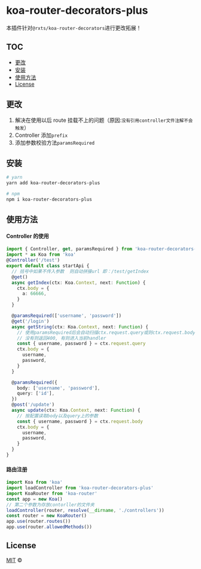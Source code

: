 # koa-router-decorators-plus

本插件针对`@rxts/koa-router-decorators`进行更改拓展！

## TOC <!-- omit in toc -->

- [更改](#更改)
- [安装](#安装)
- [使用方法](#使用方法)
- [License](#license)

## 更改

1. 解决在使用以后 route 挂载不上的问题（原因:`没有引用controller文件注解不会触发`）
2. Controller 添加`prefix`
3. 添加参数校验方法`paramsRequired`

## 安装

```sh
# yarn
yarn add koa-router-decorators-plus

# npm
npm i koa-router-decorators-plus
```

## 使用方法

#### Controller 的使用

```ts
import { Controller, get, paramsRequired } from 'koa-router-decorators-plus'
import * as Koa from 'koa'
@Controller('/test')
export default class startApi {
  // 括号中如果不传入参数  则自动拼接url 即：/test/getIndex
  @get()
  async getIndex(ctx: Koa.Context, next: Function) {
    ctx.body = {
      a: 66666,
    }
  }

  @paramsRequired(['username', 'password'])
  @get('/login')
  async getString(ctx: Koa.Context, next: Function) {
    // 使用paramsRequired后会自动扫描ctx.request.query或则ctx.request.body上是否存在相关参数
    // 没有则返回400, 有则进入当前handler
    const { username, password } = ctx.request.query
    ctx.body = {
      username,
      password,
    }
  }

  @paramsRequired({
    body: ['username', 'password'],
    query: ['id'],
  })
  @post('/update')
  async update(ctx: Koa.Context, next: Function) {
    // 按配置读取body以及query上的参数
    const { username, password } = ctx.request.body
    ctx.body = {
      username,
      password,
    }
  }
}
```

#### 路由注册

```ts
import Koa from 'koa'
import loadController from 'koa-router-decorators-plus'
import KoaRouter from 'koa-router'
const app = new Koa()
// 第二个参数为存放contorller的文件夹
loadController(router, resolve(__dirname, './controllers'))
const router = new KoaRouter()
app.use(router.routes())
app.use(router.allowedMethods())
```

## License

[MIT][] ©

[mit]: http://opensource.org/licenses/MIT
